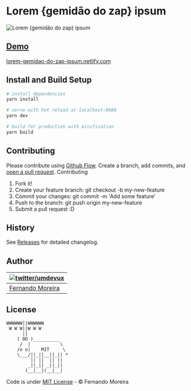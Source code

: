 # Lorem {gemidão do zap} ipsum

![Lorem {gemidão do zap} ipsum](/lorem-genidao.png)

## [Demo](https://lorem-gemidao-do-zap-ipsum.netlify.com/)

[lorem-gemidao-do-zap-ipsum.netlify.com](https://lorem-gemidao-do-zap-ipsum.netlify.com/)

## Install and Build Setup

``` bash
# install dependencies
yarn install

# serve with hot reload at localhost:8080
yarn dev

# build for production with minification
yarn build
```

## Contributing

Please contribute using [Github Flow](https://guides.github.com/introduction/flow/). Create a branch, add commits, and [open a pull request](https://github.com/nandomoreirame/lorem-gemidao-do-zap-ipsum/compare?expand=1).
Contributing

1. Fork it!
2. Create your feature branch: git checkout -b my-new-feature
3. Commit your changes: git commit -m 'Add some feature'
4. Push to the branch: git push origin my-new-feature
5. Submit a pull request :D

## History

See [Releases](https://github.com/nandomoreirame/lorem-gemidao-do-zap-ipsum/releases) for detailed changelog.

## Author

| [![twitter/umdevux](https://avatars6.githubusercontent.com/u/1318271?v=4&s=120)](http://twitter.com/umdevux "Follow @umdevUX on Twitter") |
|---|
| [Fernando Moreira](http://twitter.com/umdevux) |

## License

```
WWWWWW||WWWWWW
 W W W||W W W
      ||
    ( OO )__________
     /  |           \
    /o o|    MIT     \
    \___/||_||__||_|| *
         || ||  || ||
        _||_|| _||_||
       (__|__|(__|__|
```

Code is under [MIT License](/LICENSE) - © Fernando Moreira

